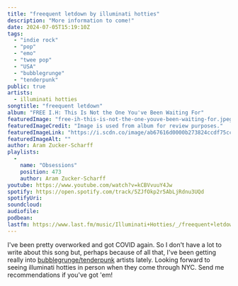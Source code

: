 ```yaml
---
title: "freequent letdown by illuminati hotties"
description: "More information to come!"
date: 2024-07-05T15:19:10Z
tags:
  - "indie rock"
  - "pop"
  - "emo"
  - "twee pop"
  - "USA"
  - "bubblegrunge"
  - "tenderpunk"
public: true
artists:
  - illuminati hotties
songtitle: "freequent letdown"
album: "FREE I.H: This Is Not the One You've Been Waiting For"
featuredImage: "free-ih-this-is-not-the-one-youve-been-waiting-for.jpeg"
featuredImageCredit: "Image is used from album for review purposes."
featuredImageLink: "https://i.scdn.co/image/ab67616d0000b273824ccdf75ccb515b3e5e6efa"
featuredImageAlt: ""
author: Aram Zucker-Scharff
playlists:
  -
    name: "Obsessions"
    position: 473
    author: Aram Zucker-Scharff
youtube: https://www.youtube.com/watch?v=kCBVvuuY4Jw
spotify: https://open.spotify.com/track/5ZJfOkp2r5AbLjRdnu3UQd
spotifyUri: 
soundcloud:
audiofile:
podbean:
lastfm: https://www.last.fm/music/Illuminati+Hotties/_/freequent+letdown
---
```


I've been pretty overworked and got COVID again. So I don't have a lot to write about this song but, perhaps because of all that, I've been getting really into [bubblegrunge/tenderpunk](https://open.spotify.com/playlist/1qAseMqwXTOZL7M4tdV2Wm?si=abb1d31cb88441a8) artists lately. Looking forward to seeing illuminati hotties in person when they come through NYC. Send me recommendations if you've got 'em! 
		